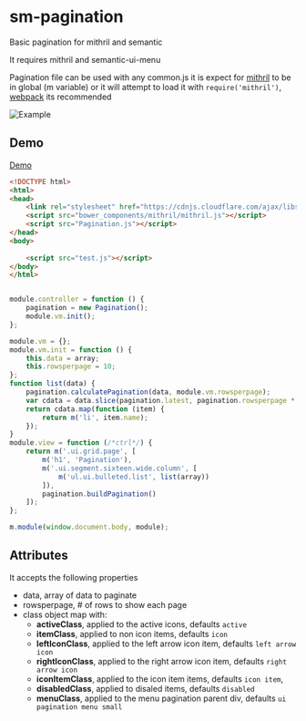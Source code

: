 # sm-pagination

Basic pagination for mithril and semantic

It requires mithril and semantic-ui-menu

Pagination file can be used with any common.js it is expect for [mithril](https://github.com/lhorie/mithril.js) to be in global (m variable) or it will attempt to load it with `require('mithril')`, [webpack](http://webpack.github.io/docs/) its recommended

![Example](pagination_example.png)

## Demo

[Demo](http://pinguxx.github.io/sm-pagination/)

```html
<!DOCTYPE html>
<html>
<head>
    <link rel="stylesheet" href="https://cdnjs.cloudflare.com/ajax/libs/semantic-ui/1.10.3/semantic.min.css">
    <script src="bower_components/mithril/mithril.js"></script>
    <script src="Pagination.js"></script>
</head>
<body>
    
    <script src="test.js"></script>
</body>
</html>

```

```JavaScript

module.controller = function () {
    pagination = new Pagination();
    module.vm.init();
};

module.vm = {};
module.vm.init = function () {
    this.data = array;
    this.rowsperpage = 10;
};
function list(data) {
    pagination.calculatePagination(data, module.vm.rowsperpage);
    var cdata = data.slice(pagination.latest, pagination.rowsperpage * pagination.currentpage);
    return cdata.map(function (item) {
        return m('li', item.name);
    });
}
module.view = function (/*ctrl*/) {
    return m('.ui.grid.page', [
        m('h1', 'Pagination'),
        m('.ui.segment.sixteen.wide.column', [
            m('ul.ui.bulleted.list', list(array))
        ]),
        pagination.buildPagination()
    ]);
};

m.module(window.document.body, module);
```

## Attributes

It accepts the following properties

 * data, array of data to paginate
 * rowsperpage, # of rows to show each page
 * class object map with:
    * **activeClass**, applied to the active icons, defaults `active`
    * **itemClass**, applied to non icon items, defaults `icon`
    * **leftIconClass**, applied to the left arrow icon item, defaults `left arrow icon`
    * **rightIconClass**, applied to the right arrow icon item, defaults `right arrow icon`
    * **iconItemClass**, applied to the icon item items, defaults `icon item`,
    * **disabledClass**, applied to disaled items, defaults `disabled`
    * **menuClass**, applied to the menu pagination parent div, defaults `ui pagination menu small`
